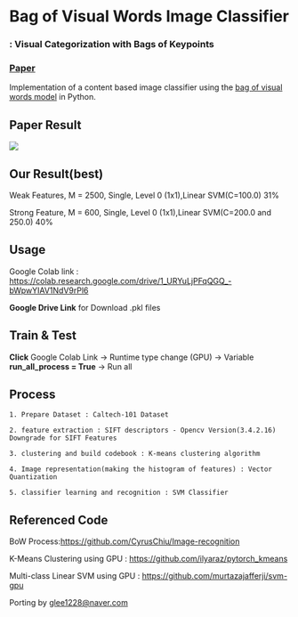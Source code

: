 # Bag of Visual Words Image Classifier
### : Visual Categorization with Bags of Keypoints

### [Paper](https://www.cs.cmu.edu/~efros/courses/LBMV07/Papers/csurka-eccv-04.pdf)

Implementation of a content based image classifier using the [bag of visual words model](https://en.wikipedia.org/wiki/Bag-of-words_model_in_computer_vision) in Python.


## Paper Result
![](https://github.com/glee1228/TIL_AI/blob/master/Image/Phow1.png)

## Our Result(best)
Weak Features, M = 2500, Single, Level 0 (1x1),Linear SVM(C=100.0)
31%

Strong Feature, M = 600, Single, Level 0 (1x1),Linear SVM(C=200.0 and 250.0)
40%

## Usage

Google Colab link : https://colab.research.google.com/drive/1_URYuLjPFqQGQ_-bWpwYIAV1NdV9rPl6

**Google Drive Link** for Download .pkl files


## Train & Test

**Click** Google Colab Link -> Runtime type change (GPU) -> Variable **run_all_process = True** -> Run all


## Process

```
1. Prepare Dataset : Caltech-101 Dataset

2. feature extraction : SIFT descriptors - Opencv Version(3.4.2.16) Downgrade for SIFT Features

3. clustering and build codebook : K-means clustering algorithm 

4. Image representation(making the histogram of features) : Vector Quantization 

5. classifier learning and recognition : SVM Classifier
```

## Referenced Code 

BoW Process:https://github.com/CyrusChiu/Image-recognition

K-Means Clustering using GPU : https://github.com/ilyaraz/pytorch_kmeans

Multi-class Linear SVM using GPU : https://github.com/murtazajafferji/svm-gpu


Porting by glee1228@naver.com
